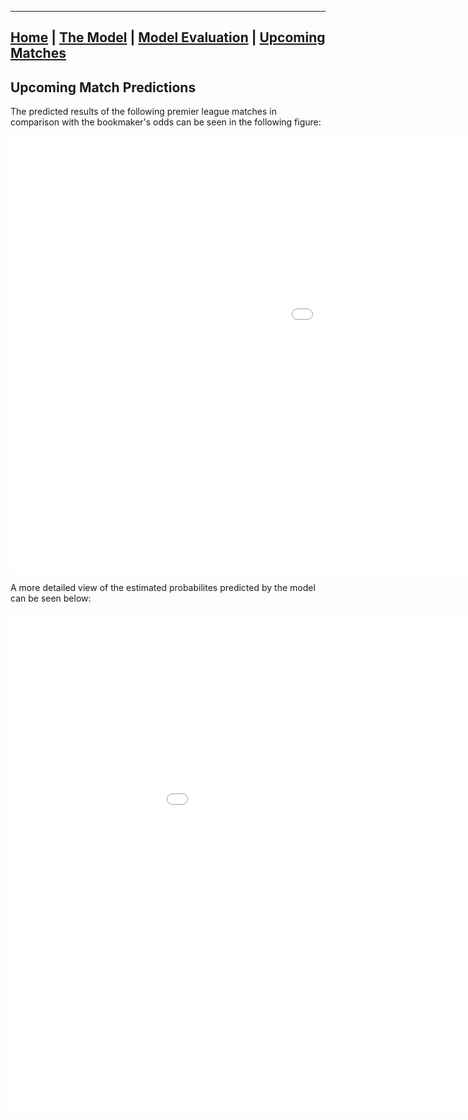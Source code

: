 ________________________________________________________________________________________________________________________________

## [Home](https://elasticalist.github.io/Home/ "EnglishPremierLeaguePredictor Home page") | [The Model](https://elasticalist.github.io/Model/ "Learn more about the model") | [Model Evaluation](https://elasticalist.github.io/Evaluation/ "Past season performance of the model") | [Upcoming Matches](https://elasticalist.github.io/Upcoming/ "The predictions of the upcoming matches")

## Upcoming Match Predictions

The predicted results of the following premier league matches in comparison with the bookmaker's odds can be seen in the following figure:

<iframe src="UpcomingMatchesPredictionFigure.html" width="1500" height="700" frameborder="0" allowfullscreen="true" scrolling="no"></iframe> 


A more detailed view of the estimated probabilites predicted by the model can be seen below:

<iframe src="UpcomingMatchesPrediction.html" width="1100" height="800" frameborder="0" allowfullscreen="true" scrolling="no"></iframe> 
